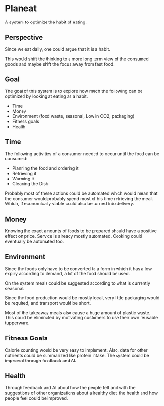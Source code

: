 # Planeat
A system to optimize the habit of eating.

## Perspective
Since we eat daily, one could argue that it is a habit. 

This would shift the thinking to a more long term view of the consumed goods and maybe 
shift the focus away from fast food. 

## Goal
The goal of this system is to explore how much the following can be optimized by looking 
at eating as a habit. 
- Time
- Money 
- Environment (food waste, seasonal, Low in CO2, packaging)
- Fitness goals
- Health

## Time
The following activities of a consumer needed to occur until the food can be consumed:
- Planning the food and ordering it 
- Retrieving it
- Warming it
- Cleaning the Dish

Probably most of these actions could be automated which would mean that the consumer would
probably spend most of his time retrieving the meal. Which, if economically viable could also 
be turned into delivery.

## Money 
Knowing the exact amounts of foods to be prepared should have a positive effect on price.
Service is already mostly automated. Cooking could eventually be automated too.

## Environment
Since the foods only have to be converted to a form in which it has a low expiry according
to demand, a lot of the food should be used.

On the system meals could be suggested according to what is currently seasonal.

Since the food production would be mostly local, very little packaging would be required, 
and transport would be short.

Most of the takeaway meals also cause a huge amount of plastic waste. This could be eliminated 
by motivating customers to use their own reusable tupperware.

## Fitness Goals
Calorie counting would be very easy to implement. Also, data for other nutrients 
could be summarized like protein intake. The system could be improved through feedback
and AI.

## Health 
Through feedback and AI about how the people felt and with the suggestions of other 
organizations about a healthy diet, the health and how people feel could be improved.